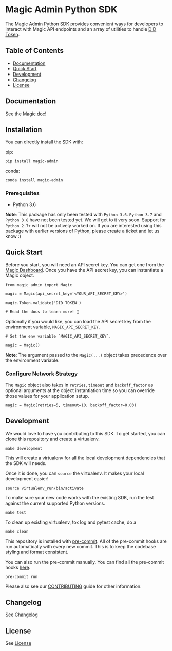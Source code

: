 # Magic Admin Python SDK

The Magic Admin Python SDK provides convenient ways for developers to interact with Magic API endpoints and an array of utilities to handle [DID Token](https://docs.magic.link/tutorials/decentralized-id).

## Table of Contents

* [Documentation](#documentation)
* [Quick Start](#quick-start)
* [Development](#development)
* [Changelog](#changelog)
* [License](#license)

## Documentation
See the [Magic doc](https://docs.magic.link/admin-sdk/python)!

## Installation
You can directly install the SDK with:

pip:

```
pip install magic-admin
```

conda:

```
conda install magic-admin
```

### Prerequisites

- Python 3.6

**Note**: This package has only been tested with `Python 3.6`. `Python 3.7` and `Python 3.8` have not been tested yet. We will get to it very soon. Support for `Python 2.7+` will not be actively worked on. If you are interested using this package with earlier versions of Python, please create a ticket and let us know :)

## Quick Start
Before you start, you will need an API secret key. You can get one from the [Magic Dashboard](https://dashboard.magic.link/). Once you have the API secret key, you can instantiate a Magic object.

```
from magic_admin import Magic

magic = Magic(api_secret_key='<YOUR_API_SECRET_KEY>')

magic.Token.validate('DID_TOKEN')

# Read the docs to learn more! 🚀
```

Optionally if you would like, you can load the API secret key from the environment variable, `MAGIC_API_SECRET_KEY`.

```
# Set the env variable `MAGIC_API_SECRET_KEY`.

magic = Magic()
```

**Note**: The argument passed to the `Magic(...)` object takes precedence over the environment variable.

### Configure Network Strategy
The `Magic` object also takes in `retries`, `timeout` and `backoff_factor` as optional arguments at the object instantiation time so you can override those values for your application setup.

```
magic = Magic(retries=5, timeout=10, backoff_factor=0.03)
```

## Development
We would love to have you contributing to this SDK. To get started, you can clone this repository and create a virtualenv.

```
make development
```

This will create a virtualenv for all the local development dependencies that the SDK will needs.

Once it is done, you can `source` the virtualenv. It makes your local development easier!

```
source virtualenv_run/bin/activate
```

To make sure your new code works with the existing SDK, run the test against the current supported Python versions.

```
make test
```

To clean up existing virtualenv, tox log and pytest cache, do a

```
make clean
```

This repository is installed with [pre-commit](https://pre-commit.com/). All of the pre-commit hooks are run automatically with every new commit. This is to keep the codebase styling and format consistent.

You can also run the pre-commit manually. You can find all the pre-commit hooks [here](.pre-commit-config.yaml).

```
pre-commit run
```

Please also see our [CONTRIBUTING](CONTRIBUTING.md) guide for other information.

## Changelog
See [Changelog](CHANGELOG.md)

## License
See [License](LICENSE.txt)
